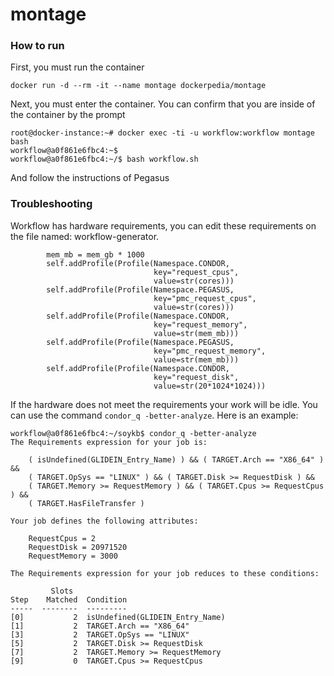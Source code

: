# montage

### How to run

First, you must run the container

```
docker run -d --rm -it --name montage dockerpedia/montage
```

Next, you must enter the container. You can confirm that you are inside of the container by the prompt

```
root@docker-instance:~# docker exec -ti -u workflow:workflow montage bash
workflow@a0f861e6fbc4:~$ 
workflow@a0f861e6fbc4:~/$ bash workflow.sh
```

And follow the instructions of Pegasus


### Troubleshooting

Workflow has hardware requirements, you can edit these requirements on the file named: workflow-generator.

```
        mem_mb = mem_gb * 1000
        self.addProfile(Profile(Namespace.CONDOR,
                                key="request_cpus",
                                value=str(cores)))
        self.addProfile(Profile(Namespace.PEGASUS,
                                key="pmc_request_cpus",
                                value=str(cores)))
        self.addProfile(Profile(Namespace.CONDOR,
                                key="request_memory",
                                value=str(mem_mb)))
        self.addProfile(Profile(Namespace.PEGASUS,
                                key="pmc_request_memory",
                                value=str(mem_mb)))
        self.addProfile(Profile(Namespace.CONDOR,
                                key="request_disk",
                                value=str(20*1024*1024)))
```                                

If the hardware does not meet the requirements your work will be idle. You can use the command ```condor_q -better-analyze```. Here is an example:


```
workflow@a0f861e6fbc4:~/soykb$ condor_q -better-analyze
The Requirements expression for your job is:

    ( isUndefined(GLIDEIN_Entry_Name) ) && ( TARGET.Arch == "X86_64" ) &&
    ( TARGET.OpSys == "LINUX" ) && ( TARGET.Disk >= RequestDisk ) &&
    ( TARGET.Memory >= RequestMemory ) && ( TARGET.Cpus >= RequestCpus ) &&
    ( TARGET.HasFileTransfer )

Your job defines the following attributes:

    RequestCpus = 2
    RequestDisk = 20971520
    RequestMemory = 3000

The Requirements expression for your job reduces to these conditions:

         Slots
Step    Matched  Condition
-----  --------  ---------
[0]           2  isUndefined(GLIDEIN_Entry_Name)
[1]           2  TARGET.Arch == "X86_64"
[3]           2  TARGET.OpSys == "LINUX"
[5]           2  TARGET.Disk >= RequestDisk
[7]           2  TARGET.Memory >= RequestMemory
[9]           0  TARGET.Cpus >= RequestCpus
```
